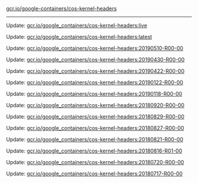 [gcr.io/google-containers/cos-kernel-headers](https://hub.docker.com/r/cruse/cos-kernel-headers/tags/) 

----
Update: [gcr.io/google_containers/cos-kernel-headers:live](https://hub.docker.com/r/cruse/cos-kernel-headers/tags/)

Update: [gcr.io/google_containers/cos-kernel-headers:latest](https://hub.docker.com/r/cruse/cos-kernel-headers/tags/)

Update: [gcr.io/google_containers/cos-kernel-headers:20190510-R00-00](https://hub.docker.com/r/cruse/cos-kernel-headers/tags/)

Update: [gcr.io/google_containers/cos-kernel-headers:20190430-R00-00](https://hub.docker.com/r/cruse/cos-kernel-headers/tags/)

Update: [gcr.io/google_containers/cos-kernel-headers:20190422-R00-00](https://hub.docker.com/r/cruse/cos-kernel-headers/tags/)

Update: [gcr.io/google_containers/cos-kernel-headers:20190122-R00-00](https://hub.docker.com/r/cruse/cos-kernel-headers/tags/)

Update: [gcr.io/google_containers/cos-kernel-headers:20190118-R00-00](https://hub.docker.com/r/cruse/cos-kernel-headers/tags/)

Update: [gcr.io/google_containers/cos-kernel-headers:20180920-R00-00](https://hub.docker.com/r/cruse/cos-kernel-headers/tags/)

Update: [gcr.io/google_containers/cos-kernel-headers:20180829-R00-00](https://hub.docker.com/r/cruse/cos-kernel-headers/tags/)

Update: [gcr.io/google_containers/cos-kernel-headers:20180827-R00-00](https://hub.docker.com/r/cruse/cos-kernel-headers/tags/)

Update: [gcr.io/google_containers/cos-kernel-headers:20180821-R00-00](https://hub.docker.com/r/cruse/cos-kernel-headers/tags/)

Update: [gcr.io/google_containers/cos-kernel-headers:20180816-R01-00](https://hub.docker.com/r/cruse/cos-kernel-headers/tags/)

Update: [gcr.io/google_containers/cos-kernel-headers:20180720-R00-00](https://hub.docker.com/r/cruse/cos-kernel-headers/tags/)

Update: [gcr.io/google_containers/cos-kernel-headers:20180717-R00-00](https://hub.docker.com/r/cruse/cos-kernel-headers/tags/)

